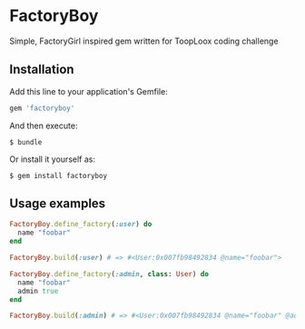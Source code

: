 # FactoryBoy

Simple, FactoryGirl inspired gem written for ToopLoox coding challenge

## Installation

Add this line to your application's Gemfile:

```ruby
gem 'factoryboy'
```

And then execute:

    $ bundle

Or install it yourself as:

    $ gem install factoryboy

## Usage examples

```ruby
FactoryBoy.define_factory(:user) do
  name "foobar"
end

FactoryBoy.build(:user) # => #<User:0x007fb98492834 @name="foobar">
```

```ruby
FactoryBoy.define_factory(:admin, class: User) do
  name "foobar"
  admin true
end

FactoryBoy.build(:admin) # => #<User:0x007fb98492834 @name="foobar" @admin=true>
```
